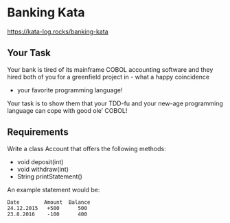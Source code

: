 # Banking Kata

https://kata-log.rocks/banking-kata

## Your Task

Your bank is tired of its mainframe COBOL accounting software and they hired both of you for a greenfield project in - what a happy coincidence

- your favorite programming language!

Your task is to show them that your TDD-fu and your new-age programming language can cope with good ole’ COBOL!

## Requirements

Write a class Account that offers the following methods:

- void deposit(int)
- void withdraw(int)
- String printStatement()

An example statement would be:

```text
Date        Amount  Balance
24.12.2015   +500      500
23.8.2016    -100      400
```